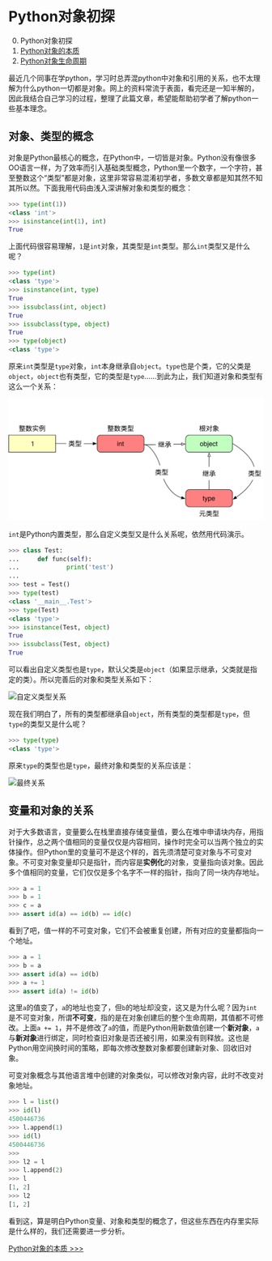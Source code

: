 <!--
 * @Author: Hiseh
 * @Date: 2020-08-14 16:22:45
 * @LastEditors: Hiseh
 * @LastEditTime: 2020-08-22 09:45:52
 * @Description: 源码
-->

# Python对象初探

0. Python对象初探
0. [Python对象的本质](./pyobject2.md)
0. [Python对象生命周期](./pyobject3.md)

最近几个同事在学python，学习时总弄混python中对象和引用的关系，也不太理解为什么python一切都是对象。网上的资料常流于表面，看完还是一知半解的，因此我结合自己学习的过程，整理了此篇文章，希望能帮助初学者了解python一些基本理念。

## 对象、类型的概念

对象是Python最核心的概念，在Python中，一切皆是对象。Python没有像很多OO语言一样，为了效率而引入基础类型概念，Python里一个数字，一个字符，甚至整数这个“类型”都是对象，这里非常容易混淆初学者，多数文章都是知其然不知其所以然。下面我用代码由浅入深讲解对象和类型的概念：

```py
>>> type(int(1))
<class 'int'>
>>> isinstance(int(1), int)
True
```

上面代码很容易理解，`1`是`int`对象，其类型是`int`类型。那么`int`类型又是什么呢？

```py
>>> type(int)
<class 'type'>
>>> isinstance(int, type)
True
>>> issubclass(int, object)
True
>>> issubclass(type, object)
True
>>> type(object)
<class 'type'>
```

原来`int`类型是`type`对象，`int`本身继承自`object`。`type`也是个类，它的父类是`object`，`object`也有类型，它的类型是`type`……到此为止，我们知道对象和类型有这么一个关系：

![内置类型关系](../img/pyobject/obj_ref_1.svg)

`int`是Python内置类型，那么自定义类型又是什么关系呢，依然用代码演示。

```py
>>> class Test:
...     def func(self):
...             print('test')
...
>>> test = Test()
>>> type(test)
<class '__main__.Test'>
>>> type(Test)
<class 'type'>
>>> isinstance(Test, object)
True
>>> issubclass(Test, object)
True
```

可以看出自定义类型也是`type`，默认父类是`object`（如果显示继承，父类就是指定的类）。所以完善后的对象和类型关系如下：

![自定义类型关系](../img/pyobject/obj_ref_2.png)

现在我们明白了，所有的类型都继承自`object`，所有类型的类型都是`type`，但`type`的类型又是什么呢？

```py
>>> type(type)
<class 'type'>
```

原来`type`的类型也是`type`，最终对象和类型的关系应该是：

![最终关系](../img/pyobject/obj_ref_3.png)

## 变量和对象的关系

对于大多数语言，变量要么在栈里直接存储变量值，要么在堆中申请块内存，用指针操作，总之两个值相同的变量仅仅是内容相同，操作时完全可以当两个独立的实体操作。但Python里的变量可不是这个样的，首先须清楚可变对象与不可变对象。不可变对象变量却只是指针，而内容是**实例化**的对象，变量指向该对象。因此多个值相同的变量，它们仅仅是多个名字不一样的指针，指向了同一块内存地址。

```py
>>> a = 1
>>> b = 1
>>> c = a
>>> assert id(a) == id(b) == id(c)
```

看到了吧，值一样的不可变对象，它们不会被重复创建，所有对应的变量都指向一个地址。

```py
>>> a = 1
>>> b = a
>>> assert id(a) == id(b)
>>> a += 1
>>> assert id(a) != id(b)
```

这里`a`的值变了，`a`的地址也变了，但`b`的地址却没变，这又是为什么呢？因为`int`是不可变对象，所谓**不可变**，指的是在对象创建后的整个生命周期，其值都不可修改。上面`a += 1`，并不是修改了`a`的值，而是Python用新数值创建一个**新对象**，`a`与**新对象**进行绑定，同时检查旧对象是否还被引用，如果没有则释放。这也是Python用空间换时间的策略，即每次修改整数对象都要创建新对象、回收旧对象。

可变对象概念与其他语言堆中创建的对象类似，可以修改对象内容，此时不改变对象地址。

```py
>>> l = list()
>>> id(l)
4500446736
>>> l.append(1)
>>> id(l)
4500446736
>>>
>>> l2 = l
>>> l.append(2)
>>> l
[1, 2]
>>> l2
[1, 2]
```

看到这，算是明白Python变量、对象和类型的概念了，但这些东西在内存里实际是什么样的，我们还需要进一步分析。

[Python对象的本质  >>>](./pyobject2.md)
